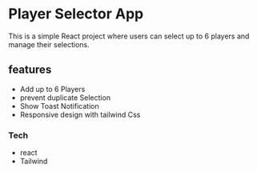 # Player Selector App 
This is a simple React project where users can select up to 6 players and manage their selections.
## features 
- Add up to 6 Players
- prevent duplicate Selection 
- Show Toast Notification 
- Responsive design with tailwind Css 
### Tech 
- react 
- Tailwind
